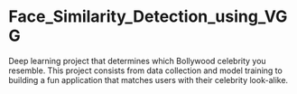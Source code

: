 # Face_Similarity_Detection_using_VGG
Deep learning project that determines which Bollywood celebrity you resemble. This project consists from data collection and model training to building a fun application that matches users with their celebrity look-alike.
